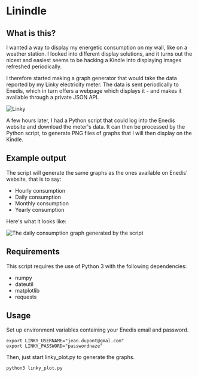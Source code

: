 # Linindle

## What is this?
I wanted a way to display my energetic consumption on my wall, like on a weather station. I looked into different display solutions, and it turns out the nicest and easiest seems to be hacking a Kindle into displaying images refreshed periodically.

I therefore started making a graph generator that would take the data reported by my Linky electricity meter. The data is sent periodically to Enedis, which in turn offers a webpage which displays it - and makes it available through a private JSON API.

![Linky](https://github.com/outadoc/linkindle/raw/master/assets/linky.jpg)

A few hours later, I had a Python script that could log into the Enedis website and download the meter's data. It can then be processed by the Python script, to generate PNG files of graphs that I will then display on the Kindle.

## Example output
The script will generate the same graphs as the ones available on Enedis' website, that is to say:

- Hourly consumption
- Daily consumption
- Monthly consumption
- Yearly consumption

Here's what it looks like:

![The daily consumption graph generated by the script](https://github.com/outadoc/linkindle/raw/master/assets/linky_days.png)

## Requirements
This script requires the use of Python 3 with the following dependencies:

- numpy
- dateutil
- matplotlib
- requests

## Usage
Set up environment variables containing your Enedis email and password.

	export LINKY_USERNAME="jean.dupont@gmal.com"
	export LINKY_PASSWORD="passwordnaze"

Then, just start linky_plot.py to generate the graphs.

	python3 linky_plot.py
